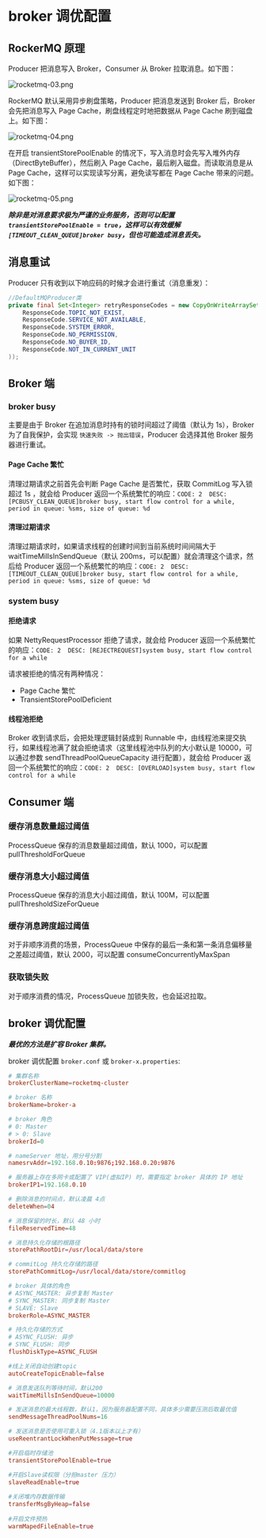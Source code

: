 # broker 调优配置

## RockerMQ 原理

Producer 把消息写入 Broker，Consumer 从 Broker 拉取消息。如下图：

![rocketmq-03.png](./images/rocketmq-03.png 'rocketmq-03.png')

RockerMQ 默认采用异步刷盘策略，Producer 把消息发送到 Broker 后，Broker 会先把消息写入 Page Cache，刷盘线程定时地把数据从 Page Cache 刷到磁盘上。如下图：

![rocketmq-04.png](./images/rocketmq-04.png 'rocketmq-04.png')

在开启 transientStorePoolEnable 的情况下，写入消息时会先写入堆外内存（DirectByteBuffer），然后刷入 Page Cache，最后刷入磁盘。而读取消息是从 Page Cache，这样可以实现读写分离，避免读写都在 Page Cache 带来的问题。如下图：

![rocketmq-05.png](./images/rocketmq-05.png 'rocketmq-05.png')

***除非是对消息要求极为严谨的业务服务，否则可以配置 ```transientStorePoolEnable = true```，这样可以有效缓解 ```[TIMEOUT_CLEAN_QUEUE]broker busy```，但也可能造成消息丢失。***

## 消息重试

Producer 只有收到以下响应码的时候才会进行重试（消息重发）：

```java
//DefaultMQProducer类
private final Set<Integer> retryResponseCodes = new CopyOnWriteArraySet<Integer>(Arrays.asList(
    ResponseCode.TOPIC_NOT_EXIST,
    ResponseCode.SERVICE_NOT_AVAILABLE,
    ResponseCode.SYSTEM_ERROR,
    ResponseCode.NO_PERMISSION,
    ResponseCode.NO_BUYER_ID,
    ResponseCode.NOT_IN_CURRENT_UNIT
));
```

## Broker 端

### broker busy

主要是由于 Broker 在追加消息时持有的锁时间超过了阈值（默认为 1s），Broker 为了自我保护，会实现 ```快速失败 -> 抛出错误```，Producer 会选择其他 Broker 服务器进行重试。

#### Page Cache 繁忙

清理过期请求之前首先会判断 Page Cache 是否繁忙，获取 CommitLog 写入锁超过 1s ，就会给 Producer 返回一个系统繁忙的响应：```CODE: 2  DESC: [PCBUSY_CLEAN_QUEUE]broker busy, start flow control for a while, period in queue: %sms, size of queue: %d```

#### 清理过期请求

清理过期请求时，如果请求线程的创建时间到当前系统时间间隔大于 waitTimeMillsInSendQueue（默认 200ms，可以配置）就会清理这个请求，然后给 Producer 返回一个系统繁忙的响应：```CODE: 2  DESC: [TIMEOUT_CLEAN_QUEUE]broker busy, start flow control for a while, period in queue: %sms, size of queue: %d```

### system busy

#### 拒绝请求

如果 NettyRequestProcessor 拒绝了请求，就会给 Producer 返回一个系统繁忙的响应：```CODE: 2  DESC: [REJECTREQUEST]system busy, start flow control for a while```

请求被拒绝的情况有两种情况：

- Page Cache 繁忙
- TransientStorePoolDeficient

#### 线程池拒绝

Broker 收到请求后，会把处理逻辑封装成到 Runnable 中，由线程池来提交执行，如果线程池满了就会拒绝请求（这里线程池中队列的大小默认是 10000，可以通过参数 sendThreadPoolQueueCapacity 进行配置），就会给 Producer 返回一个系统繁忙的响应：```CODE: 2  DESC: [OVERLOAD]system busy, start flow control for a while```

## Consumer 端

### 缓存消息数量超过阈值

ProcessQueue 保存的消息数量超过阈值，默认 1000，可以配置 pullThresholdForQueue

### 缓存消息大小超过阈值

ProcessQueue 保存的消息大小超过阈值，默认 100M，可以配置 pullThresholdSizeForQueue

### 缓存消息跨度超过阈值

对于非顺序消费的场景，ProcessQueue 中保存的最后一条和第一条消息偏移量之差超过阈值，默认 2000，可以配置 consumeConcurrentlyMaxSpan

### 获取锁失败

对于顺序消费的情况，ProcessQueue 加锁失败，也会延迟拉取。

## broker 调优配置

***最优的方法是扩容 Broker 集群。***

broker 调优配置 ```broker.conf``` 或 ```broker-x.properties```:

```conf
# 集群名称
brokerClusterName=rocketmq-cluster

# broker 名称
brokerName=broker-a

# broker 角色
# 0: Master
# > 0: Slave
brokerId=0

# nameServer 地址，用分号分割
namesrvAddr=192.168.0.10:9876;192.168.0.20:9876

# 服务器上存在多网卡或配置了 VIP(虚拟IP) 时，需要指定 broker 具体的 IP 地址
brokerIP1=192.168.0.10

# 删除消息的时间点，默认凌晨 4点
deleteWhen=04

# 消息保留的时长，默认 48 小时
fileReservedTime=48

# 消息持久化存储的根路径
storePathRootDir=/usr/local/data/store

# commitLog 持久化存储的路径
storePathCommitLog=/usr/local/data/store/commitlog

# broker 具体的角色
# ASYNC_MASTER: 异步复制 Master
# SYNC_MASTER: 同步复制 Master
# SLAVE: Slave
brokerRole=ASYNC_MASTER

# 持久化存储的方式
# ASYNC_FLUSH: 异步
# SYNC_FLUSH: 同步
flushDiskType=ASYNC_FLUSH

#线上关闭自动创建topic
autoCreateTopicEnable=false

# 消息发送队列等待时间，默认200
waitTimeMillsInSendQueue=10000

# 发送消息的最大线程数，默认1，因为服务器配置不同，具体多少需要压测后取最优值
sendMessageThreadPoolNums=16

# 发送消息是否使用可重入锁（4.1版本以上才有）
useReentrantLockWhenPutMessage=true

#开启临时存储池
transientStorePoolEnable=true

#开启Slave读权限（分担master 压力）
slaveReadEnable=true
 
#关闭堆内存数据传输
transferMsgByHeap=false
 
#开启文件预热
warmMapedFileEnable=true
```
